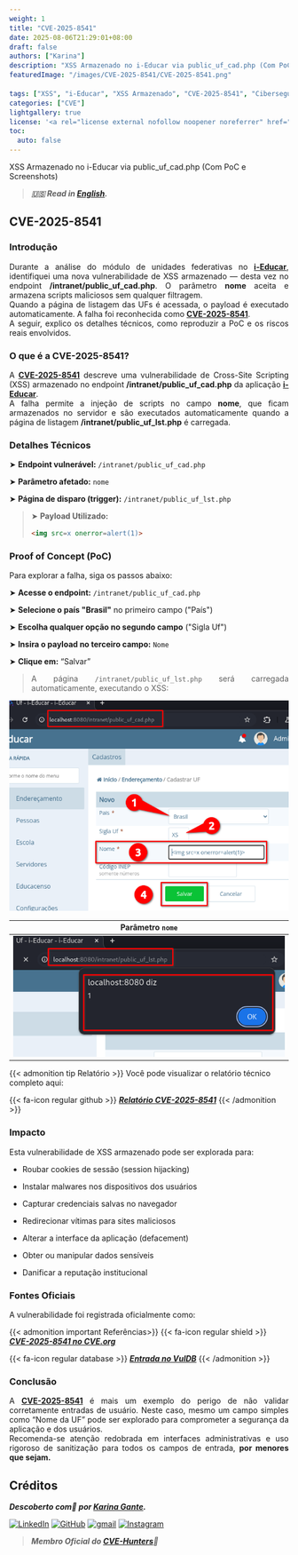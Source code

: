 ```yaml
---
weight: 1
title: "CVE-2025-8541"
date: 2025-08-06T21:29:01+08:00
draft: false
authors: ["Karina"]
description: "XSS Armazenado no i-Educar via public_uf_cad.php (Com PoC e Screenshots)"
featuredImage: "/images/CVE-2025-8541/CVE-2025-8541.png"

tags: ["XSS", "i-Educar", "XSS Armazenado", "CVE-2025-8541", "Cibersegurança"]
categories: ["CVE"]
lightgallery: true
license: '<a rel="license external nofollow noopener noreferrer" href="https://creativecommons.org/licenses/by-nc/4.0/" target="_blank">CC BY-NC 4.0</a>'
toc:
  auto: false
---
```


XSS Armazenado no i-Educar via public_uf_cad.php (Com PoC e Screenshots)

<!--more-->

> ***🇺🇸 Read in [English](http://karinagante.github.io/cve-2025-8541/).***

## CVE-2025-8541

### Introdução

<p align="justify">Durante a análise do módulo de unidades federativas no <b><a href="https://github.com/portabilis/i-educar" target=_blank>i-Educar</a></b>, identifiquei uma nova vulnerabilidade de XSS armazenado — desta vez no endpoint <b>/intranet/public_uf_cad.php</b>. O parâmetro <b>nome</b> aceita e armazena scripts maliciosos sem qualquer filtragem. </br> Quando a página de listagem das UFs é acessada, o payload é executado automaticamente. A falha foi reconhecida como <b><a href="https://www.cve.org/CVERecord?id=CVE-2025-8541" target=_blank>CVE-2025-8541</a></b>. </br> A seguir, explico os detalhes técnicos, como reproduzir a PoC e os riscos reais envolvidos. </p>

### O que é a CVE-2025-8541?

<p align="justify">A <b><a href="https://www.cve.org/CVERecord?id=CVE-2025-8541" target=_blank>CVE-2025-8541</a></b> descreve uma vulnerabilidade de Cross-Site Scripting (XSS) armazenado no endpoint <b>/intranet/public_uf_cad.php</b> da aplicação <b><a href="https://github.com/portabilis/i-educar" target=_blank>i-Educar</a></b>. </br> A falha permite a injeção de scripts no campo <b>nome</b>, que ficam armazenados no servidor e são executados automaticamente quando a página de listagem <b>/intranet/public_uf_lst.php</b> é carregada. </p>

### Detalhes Técnicos

➤ **Endpoint vulnerável:** `/intranet/public_uf_cad.php`

➤ **Parâmetro afetado:** `nome`

➤ **Página de disparo (trigger):** `/intranet/public_uf_lst.php`

> ➤ **Payload Utilizado:** 
> ```html
><img src=x onerror=alert(1)>
>```

### Proof of Concept (PoC)

Para explorar a falha, siga os passos abaixo:

➤ **Acesse o endpoint:** `/intranet/public_uf_cad.php`

➤ **Selecione o país "Brasil"** no primeiro campo ("País")

➤ **Escolha qualquer opção no segundo campo** ("Sigla Uf")

➤ **Insira o payload no terceiro campo:** `Nome`

➤ **Clique em:** “Salvar”

> <p align="justify">A página <code>/intranet/public_uf_lst.php</code> será carregada automaticamente, executando o XSS:</p>

<p align="center">
<img src="/images/CVE-2025-8541/PoC1.png">
</p>

|   Parâmetro `nome`         |
|:------------:|
| ![](/images/CVE-2025-8541/PoC2.png)    |

{{< admonition tip Relatório >}} 
Você pode visualizar o relatório técnico completo aqui:

{{< fa-icon regular github >}} 
***[Relatório CVE-2025-8541](https://github.com/KarinaGante/KGSec/blob/main/CVEs/i-educar/CVE-2025-8541.md)***
{{< /admonition >}}

### Impacto

Esta vulnerabilidade de XSS armazenado pode ser explorada para:

- Roubar cookies de sessão (session hijacking)

- Instalar malwares nos dispositivos dos usuários

- Capturar credenciais salvas no navegador

- Redirecionar vítimas para sites maliciosos

- Alterar a interface da aplicação (defacement)

- Obter ou manipular dados sensíveis

- Danificar a reputação institucional

### Fontes Oficiais

A vulnerabilidade foi registrada oficialmente como:

{{< admonition important Referências>}} 
{{< fa-icon regular shield >}} 
***[CVE-2025-8541 no CVE.org](https://www.cve.org/CVERecord?id=CVE-2025-8541)***

{{< fa-icon regular database >}} 
***[Entrada no VulDB](https://vuldb.com/?id.318670)***
{{< /admonition >}}

### Conclusão

<p align="justify">A <b><a href="https://www.cve.org/CVERecord?id=CVE-2025-8541" target=_blank>CVE-2025-8541</a></b> é mais um exemplo do perigo de não validar corretamente entradas de usuário. Neste caso, mesmo um campo simples como “Nome da UF” pode ser explorado para comprometer a segurança da aplicação e dos usuários. </br> Recomenda-se atenção redobrada em interfaces administrativas e uso rigoroso de sanitização para todos os campos de entrada, <b>por menores que sejam.</b></p>

## Créditos

***Descoberto com💜 por [Karina Gante](https://karinagante.github.io/).***

[![LinkedIn](https://skillicons.dev/icons?i=linkedin&theme=dark)](https://www.linkedin.com/in/karina-gante/)
[![GitHub](https://skillicons.dev/icons?i=github&theme=dark)](https://www.github.com/KarinaGante/)
[![gmail](https://skillicons.dev/icons?i=gmail&theme=dark)](mailto:karina.g@aluno.ifsp.edu.br)
[![Instagram](https://skillicons.dev/icons?i=instagram&theme=dark)](https://www.instagram.com/karinovisk02/)

> ***Membro Oficial do [CVE-Hunters](https://www.cvehunters.com/)🏹***
